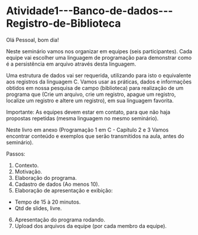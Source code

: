 # Atividade1---Banco-de-dados---Registro-de-Biblioteca

Olá Pessoal, bom dia!

Neste seminário vamos nos organizar em equipes (seis participantes). Cada equipe vai escolher uma linguagem de programação para demonstrar como é a persistência em arquivo através desta linguagem. 

Uma estrutura de dados vai ser requerida,  utilizando para isto o equivalente aos registros da linguagem C. Vamos usar as práticas, dados e informações obtidos em nossa pesquisa de campo (biblioteca) para realização de um programa que (Crie um arquivo, crie um registro, apague um registro, localize um registro e altere um registro), em sua linguagem favorita. 

Importante: As equipes devem estar em contato, para que não haja propostas repetidas (mesma linguagem no mesmo seminário).

Neste livro em anexo (Programação 1 em C - Capítulo 2 e 3 Vamos encontrar conteúdo e exemplos que serão transmitidos na aula, antes do seminário).

Passos:
1. Contexto.
2. Motivação.
3. Elaboração do programa.
4. Cadastro de dados (Ao menos 10).
5. Elaboração de apresentação e exibição:
  * Tempo de 15 à 20 minutos.
  * Qtd de slides, livre. 
6. Apresentação do programa rodando.
7. Upload dos arquivos da equipe (por cada membro da equipe).
